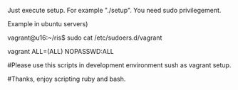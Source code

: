 Just execute setup. For example "./setup".
You need sudo privilegement. 

Example in ubuntu servers)

vagrant@u16:~/ris$ sudo cat /etc/sudoers.d/vagrant

  vagrant ALL=(ALL) NOPASSWD:ALL


#Please use this scripts in development environment sush as vagrant setup.

#Thanks, enjoy scripting ruby and bash.

